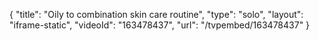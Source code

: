 {
    "title": "Oily to combination skin care routine",
    "type": "solo",
    "layout": "iframe-static",
    "videoId": "163478437",
    "url": "\/tvpembed\/163478437"
}